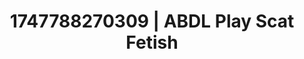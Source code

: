 ---
categories:
- Nude shadows
- Erotic surprise
- Creampie
- Barefoot beauty
- Lustful close-up
image: /assets/images/1747788270309.png
layout: post
seo:
  description: Featured content with high-quality Scat Fetish, ABDL Play. HD images
    available.
  keywords: Scat Fetish, ABDL Play
  og_image: /assets/images/1747788270309.png
  schema_type: VisualArtwork
tags:
- '#1747788270309'
- ABDL Play
- Scat Fetish
title: 1747788270309 | ABDL Play Scat Fetish
---